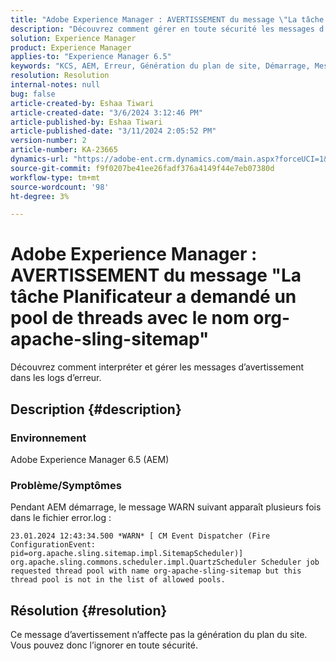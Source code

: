 ```yaml
---
title: "Adobe Experience Manager : AVERTISSEMENT du message \"La tâche Planificateur a demandé un pool de threads avec le nom org-apache-sling-sitemap\""
description: "Découvrez comment gérer en toute sécurité les messages d’avertissement sans impact au démarrage d’AEM."
solution: Experience Manager
product: Experience Manager
applies-to: "Experience Manager 6.5"
keywords: "KCS, AEM, Erreur, Génération du plan de site, Démarrage, Message d’avertissement, Error.log, Pool de threads"
resolution: Resolution
internal-notes: null
bug: false
article-created-by: Eshaa Tiwari
article-created-date: "3/6/2024 3:12:46 PM"
article-published-by: Eshaa Tiwari
article-published-date: "3/11/2024 2:05:52 PM"
version-number: 2
article-number: KA-23665
dynamics-url: "https://adobe-ent.crm.dynamics.com/main.aspx?forceUCI=1&pagetype=entityrecord&etn=knowledgearticle&id=ce4145f6-cbdb-ee11-904d-6045bd006b4b"
source-git-commit: f9f0207be41ee26fadf376a4149f44e7eb07380d
workflow-type: tm+mt
source-wordcount: '98'
ht-degree: 3%

---
```


# Adobe Experience Manager : AVERTISSEMENT du message &quot;La tâche Planificateur a demandé un pool de threads avec le nom org-apache-sling-sitemap&quot;


Découvrez comment interpréter et gérer les messages d’avertissement dans les logs d’erreur.

## Description {#description}


### <b>Environnement</b>

Adobe Experience Manager 6.5 (AEM)

### Problème/Symptômes

Pendant AEM démarrage, le message WARN suivant apparaît plusieurs fois dans le fichier error.log :


```
23.01.2024 12:43:34.500 *WARN* [ CM Event Dispatcher (Fire ConfigurationEvent: pid=org.apache.sling.sitemap.impl.SitemapScheduler)]  org.apache.sling.commons.scheduler.impl.QuartzScheduler Scheduler job requested thread pool with name org-apache-sling-sitemap but this thread pool is not in the list of allowed pools.
```





## Résolution {#resolution}


Ce message d’avertissement n’affecte pas la génération du plan du site. Vous pouvez donc l’ignorer en toute sécurité.
